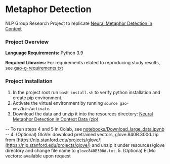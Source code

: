 # Metaphor Detection
NLP Group Research Project to replicate <a href="https://arxiv.org/pdf/1808.09653.pdf" target="_blank">Neural Metaphor Detection in Context</a>
### Project Overview
**Language Requirements:**
Python 3.9

**Required Libraries:**
For requirements related to reproducing study results, see [gao-g-requirements.txt](gao-g-requirements.txt)

### Project Installation
1. In the project root run `bash install.sh` to verify python installation and create pip environment.
2. Activate the virtual environment by running `source gao-env/bin/activate`.
3. Download the data and unzip it into the resources directory: <a href="https://drive.google.com/file/d/18tBHegty7sWreqj9Fp8zETKloeOpsGHO/view?usp=sharing" target="_blank">Neural Metaphor Detection in Context Data (zip)</a>

-- To run steps 4 and 5 in Colab, see [notebooks/Download_large_data.ipynb](Download_large_data.ipynb) --
4. (Optional) GloVe: download pretrained vectors, glove.840B.300d.zip from [https://nlp.stanford.edu/projects/glove/](https://nlp.stanford.edu/projects/glove/) and unzip it under resources/glove directory and change file name to `glove840B300d.txt`.
5. (Optiona) ELMo vectors: available upon request
